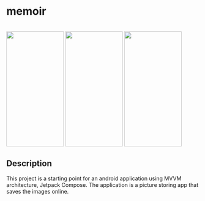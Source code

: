 # memoir

</br>
<img src="assets/images/screen-1.png" width="150" height="300">
<img src="assets/images/screen-2.png" width="150" height="300">
<img src="assets/images/screen-3.png" width="150" height="300">


## Description

This project is a starting point for an android application using MVVM architecture, Jetpack Compose.
The application is a picture storing app that saves the images online.
